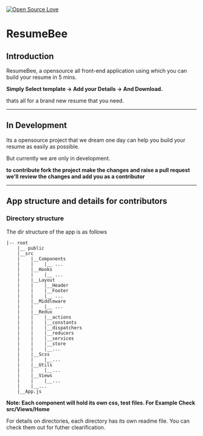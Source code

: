 [![Open Source Love](https://firstcontributions.github.io/open-source-badges/badges/open-source-v1/open-source.svg)](https://github.com/firstcontributions/open-source-badges)

# ResumeBee  

## **Introduction**
ResumeBee, a opensource all front-end application using which you can build your resume in 5 mins.

**Simply Select template -> Add your Details -> And Download.**

thats all for a brand new resume that you need.

---
## In Development

Its a opensource project that we dream one day can help you build your resume as easily as possible. 

But currently we are only in development. 

**to contribute fork the project make the changes and raise a pull request we'll review the changes and add you as a contributor** 

----

## App structure and details for contributors

### **Directory structure**

The dir structure of the app is as follows

    |-- root
        |__ public
        |__src
        |    |__Components
        |    |    |__ ...
        |    |__Hooks
        |    |    |__ ...
        |    |__Layout
        |    |    |__Header
        |    |    |__Footer
        |    |    |__ ...
        |    |__Middleware
        |    |    |__ ...
        |    |__Redux
        |    |    |__actions
        |    |    |__constants
        |    |    |__dispatchers
        |    |    |__reducers
        |    |    |__services
        |    |    |__store
        |    |    |__...
        |    |__Scss
        |    |    |__...
        |    |__Utils
        |    |    |__...
        |    |__Views
        |    |    |__...
        |    |__...
        |__App.js


**Note: Each component will hold its own css, test files. For Example Check src/Views/Home** 

For details on directories, each directory has its own readme file. You can check them out for futher clearification.